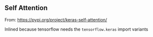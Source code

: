## Self Attention

From: https://pypi.org/project/keras-self-attention/

Inlined because tensorflow needs the `tensorflow.keras` import variants

